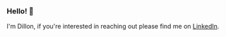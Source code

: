 ### Hello! 👋

I'm Dillon, if you're interested in reaching out please find me on [LinkedIn](https://www.linkedin.com/in/dillon-cleaver/).
